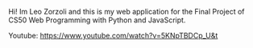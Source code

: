 Hi! Im Leo Zorzoli and this is my web application for the Final Project of CS50 Web Programming with Python and JavaScript.

Youtube: https://www.youtube.com/watch?v=5KNpTBDCp_U&t
